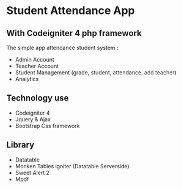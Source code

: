 # Student Attendance App

## With Codeigniter 4 php framework

The simple app attendance student system :
- Admin Account
- Teacher Account
- Student Management (grade, student, attendance, add teacher)
- Analytics

## Technology use
- Codeigniter 4 
- Jquery & Ajax
- Bootstrap Css framework

## Library
- Datatable
- Monken Tables igniter (Datatable Serverside)
- Sweet Alert 2 
- Mpdf
